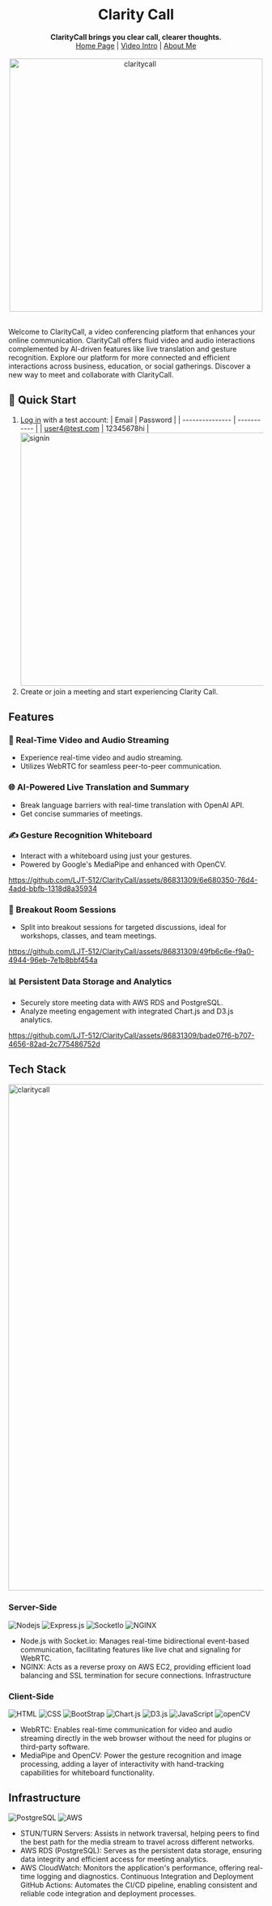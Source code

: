 
<div align="center">
  <br>
  <h1>Clarity Call</h1>
  <strong>ClarityCall brings you clear call, clearer thoughts.</strong>
  <div align="center">
    <a href="https://claritycall.co">Home Page</a> |
    <a href="https://drive.google.com/file/d/12S1HUQklEy1wEmxjqk44huwuMb71qP8Z/view?usp=sharing">Video Intro</a> |
    <a href="https://www.linkedin.com/in/li-jia-teng-2561221a3/">About Me</a>
    <br>
    <br>
    <img width="500" alt="claritycall" src="https://github.com/LJT-512/ClarityCall/assets/86831309/a18bbc1c-fe17-4f7e-a544-e43e9968ec6e">
</div>
</div>
<br>

Welcome to ClarityCall, a video conferencing platform that enhances your online communication. ClarityCall offers fluid video and audio interactions complemented by AI-driven features like live translation and gesture recognition. Explore our platform for more connected and efficient interactions across business, education, or social gatherings. Discover a new way to meet and collaborate with ClarityCall.

## :tada: Quick Start

1. [Log in](https://claritycall.co/signin) with a test account:
   | Email | Password |
   | --------------- | ----------- |
   | user4@test.com | 12345678hi |
   <img width="500" alt="signin" src="https://github.com/LJT-512/ClarityCall/assets/86831309/243217dd-88f9-4eea-807e-a7c6f67c1f01">
2. Create or join a meeting and start experiencing Clarity Call.

## Features

### 🎥 Real-Time Video and Audio Streaming

- Experience real-time video and audio streaming.
- Utilizes WebRTC for seamless peer-to-peer communication.

### 🌐 AI-Powered Live Translation and Summary

- Break language barriers with real-time translation with OpenAI API.
- Get concise summaries of meetings.

### ✍ Gesture Recognition Whiteboard

- Interact with a whiteboard using just your gestures.
- Powered by Google's MediaPipe and enhanced with OpenCV.

https://github.com/LJT-512/ClarityCall/assets/86831309/6e680350-76d4-4add-bbfb-1318d8a35934

### 🚀 Breakout Room Sessions

- Split into breakout sessions for targeted discussions, ideal for workshops, classes, and team meetings.

https://github.com/LJT-512/ClarityCall/assets/86831309/49fb6c6e-f9a0-4944-96eb-7e1b8bbf454a

### 📊 Persistent Data Storage and Analytics

- Securely store meeting data with AWS RDS and PostgreSQL.
- Analyze meeting engagement with integrated Chart.js and D3.js analytics.
  
https://github.com/LJT-512/ClarityCall/assets/86831309/bade07f6-b707-4656-82ad-2c775486752d




## Tech Stack
 <img width="1000" alt="claritycall" src="https://github.com/LJT-512/ClarityCall/assets/86831309/2df3eeef-afd7-43fc-8ee6-215e1ddd3324">
 
### Server-Side
![Nodejs](https://img.shields.io/badge/Node.js-343434?style=for-the-badge&logo=node.js&logoColor=3C873A)
![Express.js](https://img.shields.io/badge/Express.js-343434?style=for-the-badge&logo=express)
![SocketIo](https://img.shields.io/badge/Socket.io-343434?&style=for-the-badge&logo=Socket.io)
![NGINX](https://img.shields.io/badge/Nginx-009639?style=for-the-badge&logo=nginx&logoColor=white)
- Node.js with Socket.io: Manages real-time bidirectional event-based communication, facilitating features like live chat and signaling for WebRTC.
- NGINX: Acts as a reverse proxy on AWS EC2, providing efficient load balancing and SSL termination for secure connections.
Infrastructure


### Client-Side
![HTML](https://img.shields.io/badge/HTML5-E34F26?style=for-the-badge&logo=html5&logoColor=white)
![CSS](https://img.shields.io/badge/CSS3-1572B6?style=for-the-badge&logo=css3&logoColor=white)
![BootStrap](https://img.shields.io/badge/Bootstrap-563D7C?style=for-the-badge&logo=bootstrap&logoColor=white)
![Chart.js](https://img.shields.io/badge/Chart%20js-FF6384?style=for-the-badge&logo=chartdotjs&logoColor=white)
![D3.js](https://img.shields.io/badge/d3%20js-F9A03C?style=for-the-badge&logo=d3.js&logoColor=white)
![JavaScript](https://img.shields.io/badge/JavaScript-323330?style=for-the-badge&logo=javascript&logoColor=F7DF1E)
![openCV](https://img.shields.io/badge/OpenCV-27338e?style=for-the-badge&logo=OpenCV&logoColor=white)
- WebRTC: Enables real-time communication for video and audio streaming directly in the web browser without the need for plugins or third-party software.
- MediaPipe and OpenCV: Power the gesture recognition and image processing, adding a layer of interactivity with hand-tracking capabilities for whiteboard functionality.

## Infrastructure
![PostgreSQL](https://img.shields.io/badge/PostgreSQL-316192?style=for-the-badge&logo=postgresql&logoColor=white)
![AWS](https://img.shields.io/badge/Amazon_AWS-FF9900?style=for-the-badge&logo=amazonaws&logoColor=white)

- STUN/TURN Servers: Assists in network traversal, helping peers to find the best path for the media stream to travel across different networks.
- AWS RDS (PostgreSQL): Serves as the persistent data storage, ensuring data integrity and efficient access for meeting analytics.
- AWS CloudWatch: Monitors the application's performance, offering real-time logging and diagnostics.
Continuous Integration and Deployment
GitHub Actions: Automates the CI/CD pipeline, enabling consistent and reliable code integration and deployment processes.

 
